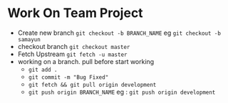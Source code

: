 # Work On Team Project

* Create new branch `git checkout -b BRANCH_NAME` eg `git checkout -b samayun`
* checkout branch `git checkout master`
* Fetch Upstream `git fetch -u master`
* working on a branch. pull before start working
   * `git add .`
   * `git commit -m "Bug Fixed"`   
   *  `git fetch && git pull origin development`
   * `git push origin BRANCH_NAME` eg : `git push origin development`